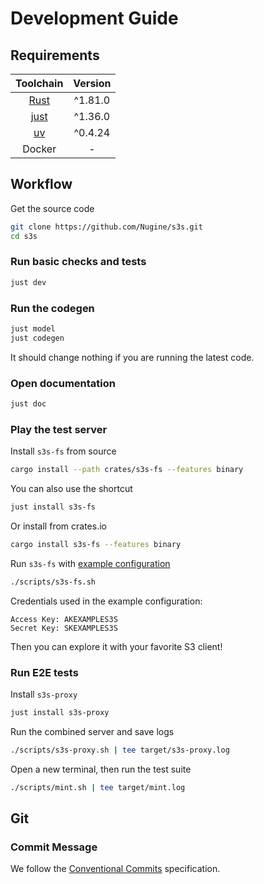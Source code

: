# Development Guide

## Requirements

|               Toolchain               | Version |
| :-----------------------------------: | :-----: |
|      [Rust](https://rustup.rs/)       | ^1.81.0 |
| [just](https://github.com/casey/just) |    ^1.36.0    |
|                [uv](https://github.com/astral-sh/uv)                 |  ^0.4.24  |
|                Docker                 |    -    |

## Workflow

Get the source code

```bash
git clone https://github.com/Nugine/s3s.git
cd s3s
```

### Run basic checks and tests

```bash
just dev
```

### Run the codegen

```bash
just model
just codegen
```

It should change nothing if you are running the latest code.

### Open documentation

```bash
just doc
```

### Play the test server

Install `s3s-fs` from source

```bash
cargo install --path crates/s3s-fs --features binary
```

You can also use the shortcut

```bash
just install s3s-fs
```

Or install from crates.io

```bash
cargo install s3s-fs --features binary
```

Run `s3s-fs` with [example configuration](./scripts/s3s-fs.sh)

```bash
./scripts/s3s-fs.sh
```

Credentials used in the example configuration:

```
Access Key: AKEXAMPLES3S
Secret Key: SKEXAMPLES3S
```

Then you can explore it with your favorite S3 client!

### Run E2E tests

Install `s3s-proxy`

```bash
just install s3s-proxy
```

Run the combined server and save logs

```bash
./scripts/s3s-proxy.sh | tee target/s3s-proxy.log
```

Open a new terminal, then run the test suite

```bash
./scripts/mint.sh | tee target/mint.log
```

## Git

### Commit Message

We follow the [Conventional Commits](https://www.conventionalcommits.org/en/v1.0.0/) specification.
